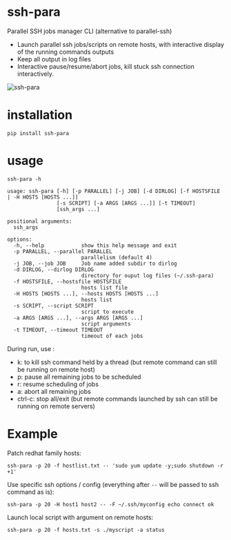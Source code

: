 # ssh-para
Parallel SSH jobs manager CLI (alternative to parallel-ssh)
* Launch parallel ssh jobs/scripts on remote hosts, with interactive display of the running commands outputs
* Keep all output in log files
* Interactive pause/resume/abort jobs, kill stuck ssh connection interactively.

![ssh-para](https://github.com/joknarf/ssh-para/assets/10117818/f793e07e-b31e-4afe-befa-b38f19552eff)


# installation
```shell
pip install ssh-para
```
# usage
```
ssh-para -h
```
```
usage: ssh-para [-h] [-p PARALLEL] [-j JOB] [-d DIRLOG] [-f HOSTSFILE | -H HOSTS [HOSTS ...]]
                [-s SCRIPT] [-a ARGS [ARGS ...]] [-t TIMEOUT]
                [ssh_args ...]

positional arguments:
  ssh_args

options:
  -h, --help            show this help message and exit
  -p PARALLEL, --parallel PARALLEL
                        parallelism (default 4)
  -j JOB, --job JOB     Job name added subdir to dirlog
  -d DIRLOG, --dirlog DIRLOG
                        directory for ouput log files (~/.ssh-para)
  -f HOSTSFILE, --hostsfile HOSTSFILE
                        hosts list file
  -H HOSTS [HOSTS ...], --hosts HOSTS [HOSTS ...]
                        hosts list
  -s SCRIPT, --script SCRIPT
                        script to execute
  -a ARGS [ARGS ...], --args ARGS [ARGS ...]
                        script arguments
  -t TIMEOUT, --timeout TIMEOUT
                        timeout of each jobs
```
During run, use :
* k: to kill ssh command held by a thread (but remote command can still be running on remote host)
* p: pause all remaining jobs to be scheduled
* r: resume scheduling of jobs
* a: abort all remaining jobs
* ctrl-c: stop all/exit (but remote commands launched by ssh can still be running on remote servers)

# Example

Patch redhat family hosts:
```
ssh-para -p 20 -f hostlist.txt -- 'sudo yum update -y;sudo shutdown -r +1'
```
Use specific ssh options / config (everything after `--` will be passed to ssh command as is):
```
ssh-para -p 20 -H host1 host2 -- -F ~/.ssh/myconfig echo connect ok
```
Launch local script with argument on remote hosts:
```
ssh-para -p 20 -f hosts.txt -s ./myscript -a status
```
